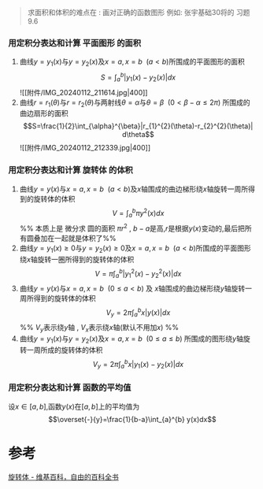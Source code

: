 
> 求面积和体积的难点在 : 画对正确的函数图形
> 例如: 张宇基础30将的 习题9.6

### 用定积分表达和计算 平面图形 的面积
1. 曲线$y=y_{1}(x)$与$y=y_{2}(x)$及$x=a,x=b~~(a<b)$所围成的平面图形的面积$$S=\int_{a}^{b}|y_{1}(x)-y_{2}(x)|dx$$
   ![[附件/IMG_20240112_211614.jpg|400]]
2. 曲线$r=r_{1}(\theta)$与$r=r_{2}(\theta)$与两射线$\theta=\alpha$与$\theta=\beta~~(0<\beta-\alpha\leq 2\pi)$ 所围成的曲边扇形的面积$$S=\frac{1}{2}\int_{\alpha}^{\beta}|r_{1}^{2}(\theta)-r_{2}^{2}(\theta)| d\theta$$
   ![[附件/IMG_20240112_212339.jpg|400]]
### 用定积分表达和计算 旋转体 的体积
1. 曲线$y=y(x)$与$x=a,x=b~~(a<b)$及$x$轴围成的曲边梯形绕$x$轴旋转一周所得到的旋转体的体积$$V=\int_{a}^{b} \pi y^{2}(x)dx$$
    %% 本质上是 微分求 圆的面积 $\pi r^2$ ,  $b-a$是高,$r$是根据$y(x)$变动的,最后把所有圆叠加在一起就是体积了%%
2. 曲线$y=y_{1}(x)\geq 0$与$y=y_{2}(x)\geq 0$及$x=a,x=b~~(a<b)$所围成的平面图形绕$x$轴旋转一圈所得到的旋转体的体积$$V=\pi\int_{a}^{b} |y_{1}^{2}(x)-y_{2}^{2}(x)|dx$$
3. 曲线$y=y(x)$与$x=a,x=b~~(0\leq a<b)$ 及 $x$轴围成的曲边梯形绕$y$轴旋转一周所得到的旋转体的体积$$V_{y}=2\pi\int_{a}^{b} x|y(x)|dx$$
   %% $V_y$表示绕$y$轴 , $V_x$表示绕$x$轴(默认不用加$x$)  %%
4. 曲线$y=y_{1}(x)$与$y=y_{2}(x)$及$x=a,x=b~~(0\leq a\leq b)$ 所围成的图形绕$y$轴旋转一周所成的旋转体的体积$$V_y=2\pi\int_{a}^{b} x |y_{1}(x)-y_{2}(x)|dx$$

### 用定积分表达和计算 函数的平均值
设$x\in[a,b]$,函数$y(x)$在$[a,b]$上的平均值为$$\overset{-}{y}=\frac{1}{b-a}\int_{a}^{b} y(x)dx$$

# 参考
[旋转体 - 维基百科，自由的百科全书](https://zh.wikipedia.org/wiki/%E6%97%8B%E8%BD%AC%E4%BD%93)


